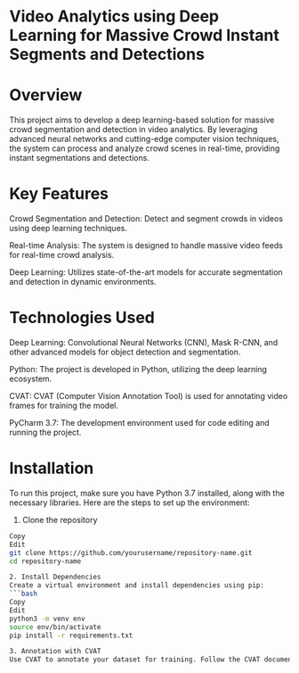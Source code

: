# Video Analytics using Deep Learning for Massive Crowd Instant Segments and Detections
# Overview
This project aims to develop a deep learning-based solution for massive crowd segmentation and detection in video analytics. By leveraging advanced neural networks and cutting-edge computer vision techniques, the system can process and analyze crowd scenes in real-time, providing instant segmentations and detections.
# Key Features
Crowd Segmentation and Detection: Detect and segment crowds in videos using deep learning techniques.

Real-time Analysis: The system is designed to handle massive video feeds for real-time crowd analysis.

Deep Learning: Utilizes state-of-the-art models for accurate segmentation and detection in dynamic environments.

# Technologies Used
Deep Learning: Convolutional Neural Networks (CNN), Mask R-CNN, and other advanced models for object detection and segmentation.

Python: The project is developed in Python, utilizing the deep learning ecosystem.

CVAT: CVAT (Computer Vision Annotation Tool) is used for annotating video frames for training the model.

PyCharm 3.7: The development environment used for code editing and running the project.

# Installation
To run this project, make sure you have Python 3.7 installed, along with the necessary libraries. Here are the steps to set up the environment:

1. Clone the repository
```bash
Copy
Edit
git clone https://github.com/yourusername/repository-name.git
cd repository-name

2. Install Dependencies
Create a virtual environment and install dependencies using pip:
```bash
Copy
Edit
python3 -m venv env
source env/bin/activate
pip install -r requirements.txt

3. Annotation with CVAT
Use CVAT to annotate your dataset for training. Follow the CVAT documentation for setting up and annotating your video frames.
